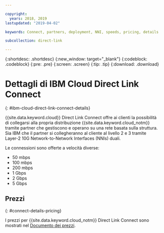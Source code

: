 ```yaml
---

copyright:
  years: 2018, 2019
lastupdated: "2019-04-02"

keywords: Connect, partners, deployment, NNI, speeds, pricing, details

subcollection: direct-link

---
```


{:shortdesc: .shortdesc}
{:new_window: target="_blank"}
{:codeblock: .codeblock}
{:pre: .pre}
{:screen: .screen}
{:tip: .tip}
{:download: .download}

# Dettagli di IBM Cloud Direct Link Connect
{: #ibm-cloud-direct-link-connect-details}

{{site.data.keyword.cloud}} Direct Link Connect offre ai clienti la possibilità di collegarsi alla propria distribuzione {{site.data.keyword.cloud_notm}} tramite partner che gestiscono e operano su una rete basata sulla struttura. Sia IBM che il partner si collegheranno al cliente al livello 2 e 3 tramite Layer-2 10G Network-to-Network Interfaces (NNIs) duali.

Le connessioni sono offerte a velocità diverse:

* 50 mbps
* 100 mbps
* 200 mbps
* 1 Gbps
* 2 Gbps
* 5 Gbps

## Prezzi
{: #connect-details-pricing}

I prezzi per {{site.data.keyword.cloud_notm}} Direct Link Connect sono mostrati nel [Documento dei prezzi](/docs/infrastructure/direct-link?topic=direct-link-pricing-for-direct-link-connect).

